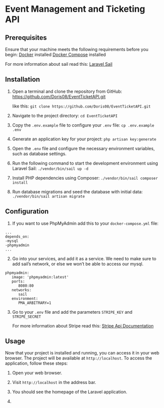 ﻿# Event Management and Ticketing API

## Prerequisites

Ensure that your machine meets the following requirements before you begin: 
[Docker](https://www.docker.com/get-started) installed 
[Docker Compose](https://docs.docker.com/compose/install/) installed

For more information about sail read this:
[Laravel Sail](https://laravel.com/docs/10.x/sail)

## Installation
1. Open a terminal and clone the repository from GitHub:
	https://github.com/Doris08/EventTicketAPI.git
	
	like this:
	 `git clone https://github.com/Doris08/EventTicketAPI.git` 

2. Navigate to the project directory:
	`cd EventTicketAPI`

3. Copy the `.env.example` file to configure your `.env` file:
	`cp .env.example .env`

4. Generate an application key for your project:
	`php artisan key:generate`

5. Open the `.env` file and configure the necessary environment variables, such as database settings.

6. Run the following command to start the development environment using Laravel Sail:
	`./vendor/bin/sail up -d`

7. Install PHP dependencies using Composer:
	`./vendor/bin/sail composer install`

8. Run database migrations and seed the database with initial data:
	`./vendor/bin/sail artisan migrate`

## Configuration

 1. If you want to use PhpMyAdmin add this to your `docker-compose.yml` file:
```
...
depends_on: 
-mysql
-phpmyadmin 
...
```

2. Go into your services, and add it as a service. We need to make sure to add sail’s network, or else we won’t be able to access our mysql.
```
phpmyadmin:
   image: 'phpmyadmin:latest'
   ports:
      8080:80  
   networks:  
      sail  
   environment:
      PMA_ARBITRARY=1
```  
3. Go to your `.env` file and add the parameters 
	`STRIPE_KEY`  and `STRIPE_SECRET`
	
	For more information about Stripe read this:
	[Stripe Api Documentation](https://stripe.com/docs/api)


## Usage

Now that your project is installed and running, you can access it in your web browser. The project will be available at `http://localhost`. To access the application, follow these steps:

1.  Open your web browser.
    
2.  Visit `http://localhost` in the address bar.
    
3.  You should see the homepage of the Laravel application.

4. 



